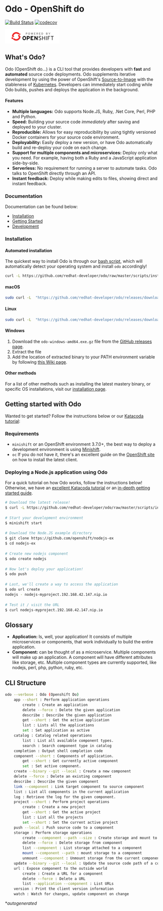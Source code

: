 # Odo - OpenShift do

[![Build Status](https://travis-ci.org/redhat-developer/odo.svg?branch=master)](https://travis-ci.org/redhat-developer/odo) [![codecov](https://codecov.io/gh/redhat-developer/odo/branch/master/graph/badge.svg)](https://codecov.io/gh/redhat-developer/odo)

![Powered by OpenShift](/docs/img/powered_by_openshift.png)

## What's Odo?

Odo (OpenShift do...) is a CLI tool that provides developers with **fast** and **automated** source code deployments. Odo supplements iterative development by using the power of OpenShift's [Source-to-Image](https://github.com/openshift/source-to-image) with the stableness of [Kubernetes](https://github.com/kubernetes/kubernetes). Developers can immediately start coding while Odo builds, pushes and deploys the application in the background.

#### Features

  - **Multiple languages:** Odo supports Node.JS, Ruby, .Net Core, Perl, PHP and Python.
  - **Speed:** Building your source code *immediately* after saving and deployed to your cluster.
  - **Reproducible:** Allows for easy reproducibility by using tightly versioned Docker containers for your source code environment.
  - **Deployability:** Easily deploy a new version, or have Odo automatically build and re-deploy your code on each change.
  - **Support for multiple components and microservices:** Deploy only what you need. For example, having both a Ruby and a JavaScript application side-by-side.
  - **Serverless:** No requirement for running a server to automate tasks. Odo talks to OpenShift directly through an API.
  - **Instant feedback:** Deploy while making edits to files, showing direct and instant feedback.

### Documentation

Documentation can be found below:

  - [Installation](https://github.com/redhat-developer/odo/blob/master/docs/installation.md)
  - [Getting Started](https://github.com/redhat-developer/odo/blob/master/docs/getting-started.md)
  - [Development](https://github.com/redhat-developer/odo/blob/master/docs/development.md)

### Installation

#### Automated installation

The quickest way to install Odo is through our [bash script](./scripts/install.sh), which will automatically detect your operating system and install `odo` accordingly!

```sh
curl -L https://github.com/redhat-developer/odo/raw/master/scripts/install.sh | bash
```

#### macOS

```sh
sudo curl -L  "https://github.com/redhat-developer/odo/releases/download/v0.0.6/odo-darwin-amd64.gz" | gzip -d > /usr/local/bin/odo; chmod +x /usr/local/bin/odo
```

#### Linux

```sh
sudo curl -L  "https://github.com/redhat-developer/odo/releases/download/v0.0.6/odo-linux-amd64.gz" | gzip -d > /usr/local/bin/odo; chmod +x /usr/local/bin/odo
```

#### Windows

1. Download the `odo-windows-amd64.exe.gz` file from the [GitHub releases page](https://github.com/redhat-developer/odo/releases).
2. Extract the file
3. Add the location of extracted binary to your PATH environment variable by following [this Wiki page](https://github.com/redhat-developer/odo/wiki/Setting-PATH-variable-on-Windows).

#### Other methods

For a list of other methods such as installing the latest mastery binary, or specific OS installations, visit our [installation page](/docs/installation.md).

## Getting started with Odo

Wanted to get started? Follow the instructions below or our [Katacoda tutorial](https://www.katacoda.com/mjelen/courses/introduction/developing-with-odo):

### Requirements

  - `minishift` or an OpenShift environment 3.7.0+, the best way to deploy a development environment is using [Minishift](https://github.com/minishift/minishift).
  - `oc` If you do not have it, there's an excellent guide on the [OpenShift site](https://docs.openshift.org/latest/cli_reference/get_started_cli.html#installing-the-cli) on how to install the latest client.

### Deploying a Node.js application using Odo

For a quick tutorial on how Odo works, follow the instructions below! Otherwise, we have an [excellent Katacoda tutorial](https://www.katacoda.com/mjelen/courses/introduction/developing-with-odo) or an [in-depth getting started guide](/docs/getting-started.md).

```sh
# Download the latest release!
$ curl -L https://github.com/redhat-developer/odo/raw/master/scripts/install.sh | bash

# Start your development environment
$ minishift start

# Download the Node.JS example directory
$ git clone https://github.com/openshift/nodejs-ex
$ cd nodejs-ex

# Create new nodejs component
$ odo create nodejs

# Now let's deploy your application!
$ odo push

# Last, we'll create a way to access the application
$ odo url create
nodejs - nodejs-myproject.192.168.42.147.nip.io

# Test it / visit the URL
$ curl nodejs-myproject.192.168.42.147.nip.io
```

## Glossary

- **Application:** Is, well, your application! It consists of multiple microservices or components, that work individually to build the entire application.
- **Component:** can be thought of as a microservice. Multiple components will make up an application. A component will have different attributes like storage, etc.
Multiple component types are currently supported, like nodejs, perl, php, python, ruby, etc.

## CLI Structure

```sh
odo --verbose : Odo (Openshift Do)
    app --short : Perform application operations
        create : Create an application
        delete --force : Delete the given application
        describe : Describe the given application
        get --short : Get the active application
        list : Lists all the applications
        set : Set application as active
    catalog : Catalog related operations
        list : List all available component types.
        search : Search component type in catalog
    completion : Output shell completion code
    component --short : Components of application.
        get --short : Get currently active component
        set : Set active component.
    create --binary --git --local : Create a new component
    delete --force : Delete an existing component
    describe : Describe the given component
    link --component : Link target component to source component
    list : List all components in the current application
    log : Retrieve the log for the given component.
    project --short : Perform project operations
        create : Create a new project
        get --short : Get the active project
        list : List all the projects
        set --short : Set the current active project
    push --local : Push source code to a component
    storage : Perform storage operations
        create --component --path --size : Create storage and mount to a component
        delete --force : Delete storage from component
        list --component : List storage attached to a component
        mount --component --path : mount storage to a component
        unmount --component : Unmount storage from the current component
    update --binary --git --local : Update the source code path of a component
    url : Expose component to the outside world
        create : Create a URL for a component
        delete --force : Delete a URL
        list --application --component : List URLs
    version : Print the client version information
    watch : Watch for changes, update component on change
```
*_autogenerated_

